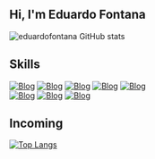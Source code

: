 ## Hi, I'm Eduardo Fontana

![eduardofontana GitHub stats](https://github-readme-stats.vercel.app/api?username=eduardofontana&show_icons=true&theme=radical)

## Skills

[![Blog](https://img.shields.io/badge/Python-3776AB?style=for-the-badge&logo=python&logoColor=white)](https://www.python.org/)
[![Blog](https://img.shields.io/badge/JavaScript-F7DF1E?style=for-the-badge&logo=javascript&logoColor=black)](https://developer.mozilla.org/pt-BR/docs/Web/JavaScript)
[![Blog](https://img.shields.io/badge/Node.js-43853D?style=for-the-badge&logo=node.js&logoColor=white)](https://nodejs.org/)
[![Blog](https://img.shields.io/badge/HTML5-E34F26?style=for-the-badge&logo=html5&logoColor=white)](https://developer.mozilla.org/pt-BR/docs/Web/HTML/Element)
[![Blog](https://img.shields.io/badge/Bootstrap-563D7C?style=for-the-badge&logo=bootstrap&logoColor=white)](https://getbootstrap.com/)<br />
[![Blog](https://img.shields.io/badge/CSS3-1572B6?style=for-the-badge&logo=css3&logoColor=white)](https://getbootstrap.com/)
[![Blog](https://img.shields.io/badge/Ubuntu-E95420?style=for-the-badge&logo=ubuntu&logoColor=white)](https://ubuntu.com/download)
[![Blog](https://img.shields.io/badge/Arch_Linux-1793D1?style=for-the-badge&logo=arch-linux&logoColor=white)](https://archlinux.org/)

## Incoming

[![Top Langs](https://github-readme-stats.vercel.app/api/top-langs/?username=eduardofontana&layout=compact)](https://github.com/anuraghazra/github-readme-stats)

